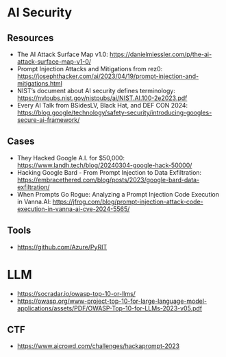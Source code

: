 # AI Security
## Resources
- The AI Attack Surface Map v1.0:  https://danielmiessler.com/p/the-ai-attack-surface-map-v1-0/
- Prompt Injection Attacks and Mitigations from rez0:  https://josephthacker.com/ai/2023/04/19/prompt-injection-and-mitigations.html
- NIST’s document about AI security defines terminology:  https://nvlpubs.nist.gov/nistpubs/ai/NIST.AI.100-2e2023.pdf
- Every AI Talk from BSidesLV, Black Hat, and DEF CON 2024: https://blog.google/technology/safety-security/introducing-googles-secure-ai-framework/


## Cases
- They Hacked Google A.I. for $50,000: https://www.landh.tech/blog/20240304-google-hack-50000/
- Hacking Google Bard - From Prompt Injection to Data Exfiltration: https://embracethered.com/blog/posts/2023/google-bard-data-exfiltration/
- When Prompts Go Rogue: Analyzing a Prompt Injection Code Execution in Vanna.AI: https://jfrog.com/blog/prompt-injection-attack-code-execution-in-vanna-ai-cve-2024-5565/


## Tools
- https://github.com/Azure/PyRIT


# LLM
- https://socradar.io/owasp-top-10-or-llms/
- https://owasp.org/www-project-top-10-for-large-language-model-applications/assets/PDF/OWASP-Top-10-for-LLMs-2023-v05.pdf


## CTF 
- https://www.aicrowd.com/challenges/hackaprompt-2023
